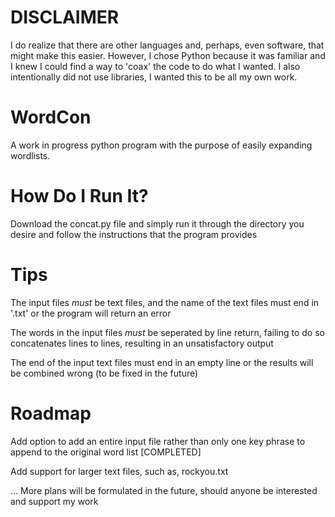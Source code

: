 # DISCLAIMER
I do realize that there are other languages and, perhaps, even software, that might make this easier. However, I chose Python because it was familiar and I knew I could find a way to 'coax' the code to do what I wanted. I also intentionally did not use libraries, I 
wanted this to be all my own work.


# WordCon
A work in progress python program with the purpose of easily expanding wordlists.


# How Do I Run It?
Download the concat.py file and simply run it through the directory you desire and follow the instructions that the program provides

# Tips
The input files *must* be text files, and the name of the text files must end in '.txt' or the program will return an error

The words in the input files *must* be seperated by line return, failing to do so concatenates lines to lines, resulting in an unsatisfactory output

The end of the input text files must end in an empty line or the results will be combined wrong (to be fixed in the future)


# Roadmap
Add option to add an entire input file rather than only one key phrase to append to the original word list [COMPLETED]

Add support for larger text files, such as, rockyou.txt


... More plans will be formulated in the future, should anyone be interested and support my work
